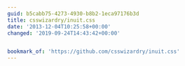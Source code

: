 ```yaml
---
guid: b5cabb75-4273-4930-b8b2-1eca97176b3d
title: csswizardry/inuit.css
date: '2013-12-04T10:25:58+00:00'
changed: '2019-09-24T14:43:42+00:00'


bookmark_of: 'https://github.com/csswizardry/inuit.css'
---
```




